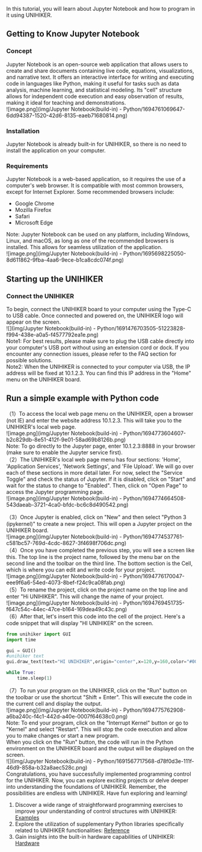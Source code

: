 In this tutorial, you will learn about Jupyter Notebook and how to program in it using UNIHIKER.
<a name="RMpys"></a>
## Getting to Know Jupyter Notebook
<a name="C3Tuh"></a>
### Concept
Jupyter Notebook is an open-source web application that allows users to create and share documents containing live code, equations, visualizations, and narrative text. It offers an interactive interface for writing and executing code in languages like Python, making it useful for tasks such as data analysis, machine learning, and statistical modeling. Its "cell" structure allows for independent code execution and easy observation of results, making it ideal for teaching and demonstrations.<br />![image.png](img/Jupyter Notebook(build-in) - Python/1694761069647-6dd94387-1520-42d6-8135-eaeb71680814.png)
<a name="lZdFc"></a>
### Installation
Jupyter Notebook is already built-in for UNIHIKER, so there is no need to install the application on your computer.
<a name="w8vW2"></a>
### Requirements 
Jupyter Notebook is a web-based application, so it requires the use of a computer's web browser. It is compatible with most common browsers, except for Internet Explorer. Some recommended browsers include:

- Google Chrome
- Mozilla Firefox
- Safari
- Microsoft Edge

Note: Jupyter Notebook can be used on any platform, including Windows, Linux, and macOS, as long as one of the recommended browsers is installed. This allows for seamless utilization of the application.<br />![image.png](img/Jupyter Notebook(build-in) - Python/1695698225050-8d611862-9fba-4aa6-9ece-b1ca8cdc074f.png)
<a name="crSyD"></a>
## Starting up the UNIHIKER
<a name="dJkok"></a>
### Connect the UNIHIKER
To begin, connect the UNIHIKER board to your computer using the Type-C to USB cable. Once connected and powered on, the UNIHIKER logo will appear on the screen.<br />![](img/Jupyter Notebook(build-in) - Python/1691476703505-51223828-f994-438e-a0a5-f4577792ea1e.png)<br />Note1: For best results, please make sure to plug the USB cable directly into your computer's USB port without using an extension cord or dock. If you encounter any connection issues, please refer to the FAQ section for possible solutions.<br />Note2: When the UNIHIKER is connected to your computer via USB, the IP address will be fixed at 10.1.2.3. You can find this IP address in the "Home" menu on the UNIHIKER board.
<a name="PX7es"></a>
## Run a simple example with Python code
（1）To access the local web page menu on the UNIHIKER, open a browser (not IE) and enter the website address 10.1.2.3. This will take you to the UNIHIKER's local web page.<br />![image.png](img/Jupyter Notebook(build-in) - Python/1694773604607-b2c829db-8e51-412f-9e01-58ad69b8126b.png)<br />Note: To go directly to the Jupyter page, enter 10.1.2.3:8888 in your browser (make sure to enable the Jupyter service first).<br />（2）The UNIHIKER's local web page menu has four sections: 'Home', 'Application Services', 'Network Settings', and 'File Upload'. We will go over each of these sections in more detail later. For now, select the "Service Toggle" and check the status of Jupyter. If it is disabled, click on "Start" and wait for the status to change to "Enabled". Then, click on "Open Page" to access the Jupyter programming page.<br />![image.png](img/Jupyter Notebook(build-in) - Python/1694774664508-543daeab-3721-4ca0-bfdc-bc6c8d490542.png)

（3）Once Jupyter is enabled, click on "New" and then select "Python 3 (ipykernel)" to create a new project. This will open a Jupyter project on the UNIHIKER board.<br />![image.png](img/Jupyter Notebook(build-in) - Python/1694774537761-c581bc57-769d-4cdc-8627-3f4698f706dc.png)<br />（4）Once you have completed the previous step, you will see a screen like this. The top line is the project name, followed by the menu bar on the second line and the toolbar on the third line. The bottom section is the Cell, which is where you can edit and write code for your project.<br />![image.png](img/Jupyter Notebook(build-in) - Python/1694776170047-eee9f6a6-54ed-4073-8bef-f24c9ca08fab.png)<br />（5）To rename the project, click on the project name on the top line and enter "Hi UNIHIKER". This will change the name of your project.<br />![image.png](img/Jupyter Notebook(build-in) - Python/1694769451735-f647c54c-44ec-47ce-b164-169dea49c43c.png)<br />（6）After that,  let's insert this code into the cell of the project. Here's a code snippet that will display "HI UNIHIKER" on the screen.
```python
from unihiker import GUI
import time

gui = GUI()
#unihiker text
gui.draw_text(text="HI UNIHIKER",origin="center",x=120,y=160,color="#0066CC")

while True:
    time.sleep(1)
```
（7）To run your program on the UNIHIKER, click on the "Run" button on the toolbar or use the shortcut "Shift + Enter". This will execute the code in the current cell and display the output.<br />![image.png](img/Jupyter Notebook(build-in) - Python/1694775762908-a6ba240c-f4c1-442d-a40e-0007f64638c0.png)<br />Note: To end your program, click on the "Interrupt Kernel" button or go to "Kernel" and select "Restart". This will stop the code execution and allow you to make changes or start a new program.<br />When you click on the "Run" button, the code will run in the Python environment on the UNIHIKER board and the output will be displayed on the screen.<br />![](img/Jupyter Notebook(build-in) - Python/1691567717568-d78f0d3e-111f-46d9-858a-b32a8aec528c.png)<br />Congratulations, you have successfully implemented programming control for the UNIHIKER. Now, you can explore exciting projects or delve deeper into understanding the foundations of UNIHIKER. Remember, the possibilities are endless with UNIHIKER. Have fun exploring and learning!

1. Discover a wide range of straightforward programming exercises to improve your understanding of control structures with UNIHIKER: [Examples](https://www.yuque.com/joanna-rqvih/unihiker_wiki_en/ktu7u5wqrqocflu0)
2. Explore the utilization of supplementary Python libraries specifically related to UNIHIKER functionalities: [Reference](https://www.yuque.com/joanna-rqvih/unihiker_wiki_en/btd6oualns4g6fgd)
3. Gain insights into the built-in hardware capabilities of UNIHIKER: [Hardware ](https://www.yuque.com/joanna-rqvih/unihiker_wiki_en/ogm50gebc6wgp3dm)
